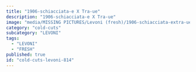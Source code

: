 ```yaml
---
title: "1906-schiacciata-e X Tra-ue"
description: "1906-schiacciata-e X Tra-ue"
image: "media/MISSING PICTURES/Levoni (fresh)/1906-schiacciata-extra-ue.jpg"
category: "cold-cuts"
subcategory: "LEVONI"
tags:
  - "LEVONI"
  - "FRESH"
published: true
id: "cold-cuts-levoni-814"
---
```

